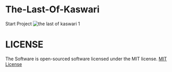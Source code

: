 # The-Last-Of-Kaswari
Start Project
![the last of kaswari 1](https://user-images.githubusercontent.com/59316805/160250307-63505328-9fce-48ed-8047-3d0291f04b17.png)





# LICENSE ##

The Software is open-sourced software licensed under the MIT license. [MIT License](https://github.com/Pedro-korwa/The-last-of-kasuari/blob/master/LICENSE)
